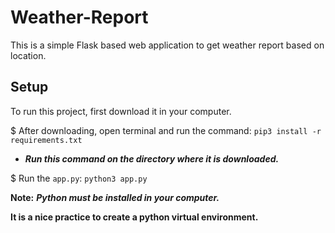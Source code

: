 # Weather-Report

This is a simple Flask based web application to get weather report based on location.

## Setup
To run this project, first download it in your computer.

$ After downloading, open terminal and run the command:
`pip3 install -r requirements.txt`
- ***Run this command on the directory where it is downloaded.***

$ Run the `app.py`:
` python3 app.py `


**Note:** ***Python must be installed in your computer.***

**It is a nice practice to create a python virtual environment.**
